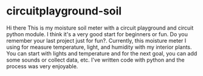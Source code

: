 # circuitplayground-soil
Hi there
This is my moisture soil meter with a circuit playground and circuit python module. 
I think it's a very good start for beginners or fun. Do you remember your last project just for fun?. 
Currently, this moisture meter I using for measure temperature, light, and humidity with my interior plants.
You can start with lights and temperature and for the next goal, you can add some sounds or collect data, etc. 
I've written code with python and the process was very enjoyable.

